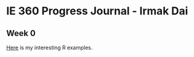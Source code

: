# IE 360 Progress Journal - Irmak Dai

## Week 0

[Here](files/hw0.html) is my interesting R examples.

